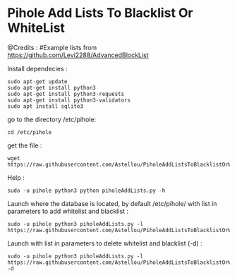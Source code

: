 # Pihole Add Lists To Blacklist Or WhiteList

@Credits : #Example lists from https://github.com/Levi2288/AdvancedBlockList


Install dependecies : 

```
sudo apt-get update
sudo apt-get install python3
sudo apt-get install python3-requests
sudo apt-get install python3-validators
sudo apt install sqlite3
```

go to the directory /etc/pihole: 
```
cd /etc/pihole
```


get the file : 
```
wget https://raw.githubusercontent.com/Astellou/PiholeAddListsToBlacklistOrWhiteList/main/piholeAddLists.py
```



Help : 

```
sudo -u pihole python3 python piholeAddLists.py -h
````



Launch where the database is located, by default /etc/pihole/
with list in parameters to add whitelist and blacklist :
```
sudo -u pihole python3 piholeAddLists.py -l https://raw.githubusercontent.com/Astellou/PiholeAddListsToBlacklistOrWhiteList/main/List.txt
```



Launch with list in parameters to delete whitelist and blacklist (-d) :
```
sudo -u pihole python3 piholeAddLists.py -l https://raw.githubusercontent.com/Astellou/PiholeAddListsToBlacklistOrWhiteList/main/List.txt -d
```


